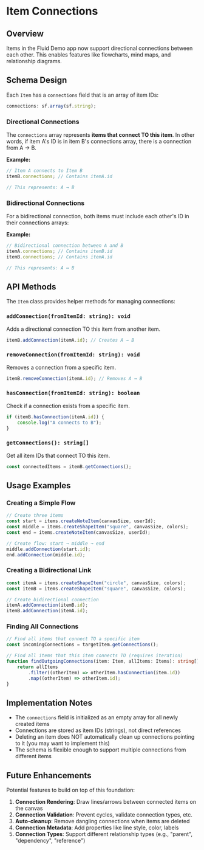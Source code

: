 # Item Connections

## Overview

Items in the Fluid Demo app now support directional connections between each other. This enables features like flowcharts, mind maps, and relationship diagrams.

## Schema Design

Each `Item` has a `connections` field that is an array of item IDs:

```typescript
connections: sf.array(sf.string);
```

### Directional Connections

The `connections` array represents **items that connect TO this item**. In other words, if item A's ID is in item B's connections array, there is a connection from A → B.

**Example:**

```typescript
// Item A connects to Item B
itemB.connections; // Contains itemA.id

// This represents: A → B
```

### Bidirectional Connections

For a bidirectional connection, both items must include each other's ID in their connections arrays:

**Example:**

```typescript
// Bidirectional connection between A and B
itemA.connections; // Contains itemB.id
itemB.connections; // Contains itemA.id

// This represents: A ↔ B
```

## API Methods

The `Item` class provides helper methods for managing connections:

### `addConnection(fromItemId: string): void`

Adds a directional connection TO this item from another item.

```typescript
itemB.addConnection(itemA.id); // Creates A → B
```

### `removeConnection(fromItemId: string): void`

Removes a connection from a specific item.

```typescript
itemB.removeConnection(itemA.id); // Removes A → B
```

### `hasConnection(fromItemId: string): boolean`

Check if a connection exists from a specific item.

```typescript
if (itemB.hasConnection(itemA.id)) {
	console.log("A connects to B");
}
```

### `getConnections(): string[]`

Get all item IDs that connect TO this item.

```typescript
const connectedItems = itemB.getConnections();
```

## Usage Examples

### Creating a Simple Flow

```typescript
// Create three items
const start = items.createNoteItem(canvasSize, userId);
const middle = items.createShapeItem("square", canvasSize, colors);
const end = items.createNoteItem(canvasSize, userId);

// Create flow: start → middle → end
middle.addConnection(start.id);
end.addConnection(middle.id);
```

### Creating a Bidirectional Link

```typescript
const itemA = items.createShapeItem("circle", canvasSize, colors);
const itemB = items.createShapeItem("square", canvasSize, colors);

// Create bidirectional connection
itemA.addConnection(itemB.id);
itemB.addConnection(itemA.id);
```

### Finding All Connections

```typescript
// Find all items that connect TO a specific item
const incomingConnections = targetItem.getConnections();

// Find all items that this item connects TO (requires iteration)
function findOutgoingConnections(item: Item, allItems: Items): string[] {
	return allItems
		.filter((otherItem) => otherItem.hasConnection(item.id))
		.map((otherItem) => otherItem.id);
}
```

## Implementation Notes

- The `connections` field is initialized as an empty array for all newly created items
- Connections are stored as item IDs (strings), not direct references
- Deleting an item does NOT automatically clean up connections pointing to it (you may want to implement this)
- The schema is flexible enough to support multiple connections from different items

## Future Enhancements

Potential features to build on top of this foundation:

1. **Connection Rendering**: Draw lines/arrows between connected items on the canvas
2. **Connection Validation**: Prevent cycles, validate connection types, etc.
3. **Auto-cleanup**: Remove dangling connections when items are deleted
4. **Connection Metadata**: Add properties like line style, color, labels
5. **Connection Types**: Support different relationship types (e.g., "parent", "dependency", "reference")
